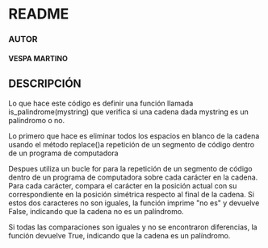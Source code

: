 # README 

### AUTOR
#### VESPA MARTINO

## DESCRIPCIÓN 

Lo que hace este código es  definir una función llamada is_palindrome(mystring) que verifica si una cadena dada mystring es un palíndromo o no.

Lo primero que hace es eliminar todos los espacios en blanco de la cadena usando el método replace()a repetición de un segmento de código dentro de un programa de computadora 

Despues utiliza un bucle for para la repetición de un segmento de código dentro de un programa de computadora sobre cada carácter en la cadena. Para cada carácter, compara el carácter en la posición actual con su correspondiente en la posición simétrica respecto al final de la cadena. Si estos dos caracteres no son iguales, la función imprime "no es" y devuelve False, indicando que la cadena no es un palíndromo.

Si todas las comparaciones son iguales y no se encontraron diferencias, la función devuelve True, indicando que la cadena es un palíndromo.
